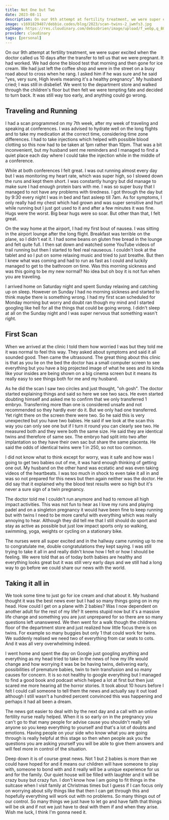 ```yaml
---
title: Not One but Two
date: 2023-08-11
description: On our 9th attempt at fertility treatment, we were super excited when the doctor called us 10 days after the transfer to tell us that we were pregnant. It had worked. I asked him if he was sure and he said "yes, very sure. But then when we had the first scan, we got a big surprise.
image: v1691829487/debbie.codes/blog/2023/scan-twins-2_iwmfs3.jpg
ogImage: https://res.cloudinary.com/debsobrien/image/upload/f_webp,q_80,c_fit,w_480/v1651559990/debbie.codes/blog/2023/scan-twins-2_iwmfs3.jpg
provider: cloudinary
tags: [personal]
---
```


On our 9th attempt at fertility treatment, we were super excited when the doctor called us 10 days after the transfer to tell us that we were pregnant. It had worked. We had done the blood test that morning and then gone for ice cream. We had just left the coffee shop and were in the street on a busy road about to cross when he rang. I asked him if he was sure and he said "yes, very sure, High levels meaning it's a healthy pregnancy". My husband cried; I was still in disbelief. We went to the department store and walked through the children's floor but then felt we were tempting fate and decided to turn back. It was still way too early, and anything could go wrong.

## Traveling and Running

I had a scan programmed on my 7th week, after my week of traveling and speaking at conferences. I was advised to hydrate well on the long flights and to take my medication at the correct time, considering time zone differences. I had to take injections which helped with possible blood clotting so this now had to be taken at 1pm rather than 10pm. That was a bit inconvenient, but my husband sent me reminders and I managed to find a quiet place each day where I could take the injection while in the middle of a conference. 

While at both conferences I felt great. I was out running almost every day but I was monitoring my heart rate, which was super high, so I slowed down the runs and kept them short. I was constantly hungry but did manage to make sure I had enough protein bars with me. I was so super busy that I managed to not have any problems with tiredness. I got through the day but by 9:30 every night I was in bed and fast asleep till 7am. As for symptoms, I only really had my chest which had grown and was super sensitive and hurt while running but I just got used to it and after a few minutes it was fine. Hugs were the worst. Big bear hugs were so soar. But other than that, I felt great. 

On the way home at the airport, I had my first bout of nausea. I was sitting in the airport lounge after the long flight. Breakfast was terrible on the plane, so I didn't eat it. I had some beans on gluten free bread in the lounge and felt quite full. I then sat down and watched some YouTube videos of trail running but then I started to feel real nauseous. I couldn't look at the tablet and so I put on some relaxing music and tried to just breathe. But then I knew what was coming and had to run as fast as I could and luckily managed to get to the bathroom on time. Was this morning sickness and was this going to be my new normal? No idea but oh boy it is not fun when you are traveling.

I arrived home on Saturday night and spent Sunday relaxing and catching up on sleep. However on Sunday I had no morning sickness and started to think maybe there is something wrong. I had my first scan scheduled for Monday morning but worry and doubt ran though my mind and I started googling like hell for all the things that could be going wrong. I didn't sleep at all on the Sunday night and I was super nervous that something wasn't right.

## First Scan

When we arrived at the clinic I told them how worried I was but they told me it was normal to feel this way. They asked about symptoms and said it all sounded good. Then came the ultrasound. The great thing about this clinic is that as you lie on the bed the doctor has a small computer screen to see everything but you have a big projected image of what he sees and its kinda like your insides are being shown on a big cinema screen but it means its really easy to see things both for me and my husband. 

As he did the scan I saw two circles and just thought, "oh gosh". The doctor started explaining things and said so here we see two sacs. He even started doubting himself and asked me to confirm that we only transferred 1 embryo. Transferring more than one is considered unsafe and not recommended so they hardly ever do it. But we only had one transferred. Yet right there on the screen there were two. So he said this is very unexpected but you have two babies. He said if we look at the scan this way you can only see one but if I turn it round you can clearly see two. He measured both and they were both the same size. He said they are identical twins and therefore of same sex. The embryo had split into two after implantation so they have their own sac but share the same placenta. He said the odds of identical twins were 1 in 250, so not too common. 

I did not know what to think except for worry, was it safe and how was I going to get two babies out of me, it was hard enough thinking of getting one out. My husband on the other hand was ecstatic and was even taking videos of the heartbeats. I was too much in shock to even take it all in and was so not prepared for this news but then again neither was the doctor. He did say that it explained why the blood test results were so high but it's never a sure sign of a twin pregnancy.

The doctor told me I couldn't run anymore and had to remove all high impact activities. This was not fun to hear as I love my runs and playing padel and on a singleton pregnancy it would have been fine to keep running but with twins I need to be more careful with everything which was really annoying to hear. Although they did tell me that I still should do sport and stay as active as possible but just low impact sports only so walking, swimming, yoga, weights or cycling on a stationary bike.

The nurses were all super excited and in the hallway came running up to me to congratulate me, double congratulations they kept saying. I was still trying to take it all in and really didn't know how I felt or how I should be feeling. We were told that as of today both babies are healthy and everything looks great but it was still very early days and we still had a long way to go before we could share our news with the world.

## Taking it all in

We took some time to just go for ice cream and chat about it. My husband thought it was the best news ever but I had so many things going on in my head. How could I get on a plane with 2 babies? Was I now dependent on another adult for the rest of my life? It seems stupid now but it's a massive life change and something you are just unprepared for so there are so many questions left unanswered. We then went for a walk though the childrens floor of the department store and just realized how little focus there is on twins. For example so many buggies but only 1 that could work for twins. We suddenly realised we need two of everything from car seats to cots. And it was all very overwhelming indeed.

I went home and spent the day on Google just googling anything and everything as my head tried to take in the news of how my life would change and how worrying it was be be having twins, delivering early, possibilities of premature babies, twin to twin transfusion and so many causes for concern. It is so not healthy to google everything but I managed to find a good book and podcast which helped a lot at first but then just scared me more hearing all the horror stories. It took about 10 hours before I felt I could call someone to tell them the news and actually say it out load although I still wasn't a hundred percent convinced this was happening and perhaps it had all been a dream. 

The news got easier to deal with by the next day and a call with an online fertility nurse really helped. When it is so early on in the pregnancy you can't go to that many people for advise cause you shouldn't really tell anyone so you keep everything to yourself and that's a lot of doubts and emotions. Having people on your side who know what you are going through is really helpful at this stage so then when people ask you the questions you are asking yourself you will be able to give them answers and will feel more in control of the situation.

Deep down it is of course great news. Not 1 but 2 babies is more than we could have hoped for and it means our children will have someone to play with, someone to bond with and it really will be a unique experience for us and for the family. Our quiet house will be filled with laughter and it will be crazy busy but crazy fun.  I don't know how I am going to fit things in the suitcase when I visit family at Christmas times but I guess if I can focus only on worrying about silly things like that then I can get through this and hopefully everything will work out with no problems. So many things out of our control. So many things we just have to let go and have faith that things will be ok and if not we just have to deal with them if and when they arise. Wish me luck, I think I'm gonna need it.
